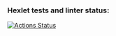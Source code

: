 ### Hexlet tests and linter status:
[![Actions Status](https://github.com/moryach0k/layout-designer-project-lvl1/workflows/hexlet-check/badge.svg)](https://github.com/moryach0k/layout-designer-project-lvl1/actions)
